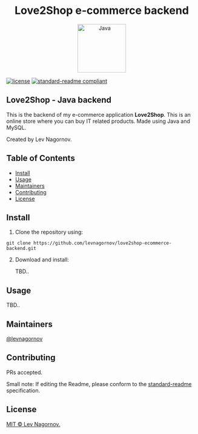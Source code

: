 <div align="center">
    <h1>Love2Shop e-commerce backend</h1>
    <img src="https://i.ibb.co/xh8rP5x/java-logo-icon-168609.png" width="128" alt="Java">
</div>

[![license](https://img.shields.io/badge/License-MIT-green.svg)](LICENSE)
[![standard-readme compliant](https://img.shields.io/badge/readme%20style-standard-brightgreen.svg?style=flat-square)](https://github.com/RichardLitt/standard-readme)

## Love2Shop - Java backend

This is the backend of my e-commerce application **Love2Shop**. This is an online store where you can buy IT related products. Made using Java and MySQL.

Created by Lev Nagornov.

## Table of Contents

- [Install](#install)
- [Usage](#usage)
- [Maintainers](#maintainers)
- [Contributing](#contributing)
- [License](#license)

## Install

1. Clone the repository using:

```
git clone https://github.com/levnagornov/love2shop-ecommerce-backend.git
```

2. Download and install:

   TBD..

## Usage

TBD..


## Maintainers

[@levnagornov](https://github.com/levnagornov)

## Contributing

PRs accepted.

Small note: If editing the Readme, please conform to the [standard-readme](https://github.com/RichardLitt/standard-readme) specification.

## License

[MIT © Lev Nagornov.](../LICENSE)
